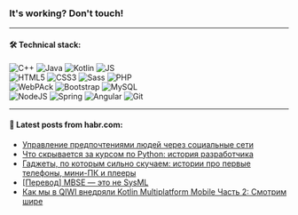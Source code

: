 ### It's working? Don't touch!

---

#### 🛠️ Technical stack:

![C++](https://img.shields.io/badge/C++-informational?logo=c%2B%2B&style=flat&logoColor=white&color=9C033A)
![Java](https://img.shields.io/badge/Java-informational?logo=java&style=flat&logoColor=white&color=007396)
![Kotlin](https://img.shields.io/badge/Kotlin-informational?logo=Kotlin&style=flat&logoColor=white&color=0095D5)
![JS](https://img.shields.io/badge/JS-informational?logo=javaScript&style=flat&logoColor=black&color=F7Df1E) <br>
![HTML5](https://img.shields.io/badge/HTML5-informational?logo=html5&style=flat&logoColor=white&color=E34F26)
![CSS3](https://img.shields.io/badge/CSS3-informational?logo=css3&style=flat&logoColor=white&color=157286)
![Sass](https://img.shields.io/badge/Saas-informational?logo=sass&style=flat&logoColor=white&color=hotpink)
![PHP](https://img.shields.io/badge/PHP-informational?logo=php&style=flat&logoColor=white&color=777BB4) <br>
![WebPAck](https://img.shields.io/badge/WebPack-informational?logo=webPack&style=flat&logoColor=white&color=FF6F00)
![Bootstrap](https://img.shields.io/badge/Bootstrap-informational?logo=Bootstrap&style=flat&logoColor=white&color=7952B3)
![MySQL](https://img.shields.io/badge/MySQL-informational?logo=MySQL&style=flat&logoColor=white&color=00f) <br>
![NodeJS](https://img.shields.io/badge/NodeJS-informational?logo=node.js&style=flat&logoColor=white&color=43853D)
![Spring](https://img.shields.io/badge/Spring-informational?logo=Spring&style=flat&logoColor=white&color=0A9EDC)
![Angular](https://img.shields.io/badge/Vue-informational?logo=vue.js&style=flat&logoColor=white&color=red)
![Git](https://img.shields.io/badge/Git-informational?logo=git&style=flat&logoColor=white&color=darkorange)

___

#### 💬 Latest posts from habr.com:

<!-- BLOG-POST-LIST:START -->
- [Управление предпочтениями людей через социальные сети](https://habr.com/ru/post/319596/?utm_source=habrahabr&utm_medium=rss&utm_campaign=319596)
- [Что скрывается за курсом по Python: история разработчика](https://habr.com/ru/post/662057/?utm_source=habrahabr&utm_medium=rss&utm_campaign=662057)
- [Гаджеты, по которым сильно скучаем: истории про первые телефоны, мини-ПК и плееры](https://habr.com/ru/post/661537/?utm_source=habrahabr&utm_medium=rss&utm_campaign=661537)
- [[Перевод] MBSE — это не SysML](https://habr.com/ru/post/662093/?utm_source=habrahabr&utm_medium=rss&utm_campaign=662093)
- [Как мы в QIWI внедряли Kotlin Multiplatform Mobile Часть 2: Смотрим шире](https://habr.com/ru/post/662077/?utm_source=habrahabr&utm_medium=rss&utm_campaign=662077)
<!-- BLOG-POST-LIST:END -->
